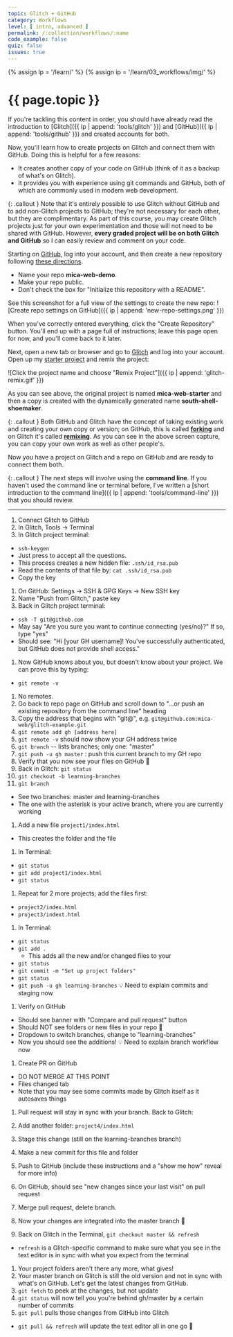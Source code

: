```yaml
---
topic: Glitch + GitHub
category: Workflows
level: [ intro, advanced ]
permalink: /:collection/workflows/:name
code_example: false
quiz: false
issues: true
---
```


{% assign lp = '/learn/' %}
{% assign ip = '/learn/03_workflows/img/' %}


# {{ page.topic }}

If you're tackling this content in order, you should have already read the introduction to [Glitch]({{ lp | append: 'tools/glitch' }}) and [GitHub]({{ lp | append: 'tools/github' }}) and created accounts for both.

Now, you'll learn how to create projects on Glitch and connect them with GitHub. Doing this is helpful for a few reasons:

- It creates another copy of your code on GitHub (think of it as a backup of what's on Glitch).
- It provides you with experience using git commands and GitHub, both of which are commonly used in modern web development.

{: .callout }
Note that it's entirely possible to use Glitch without GitHub and to add non-Glitch projects to GitHub; they're not necessary for each other, but they are complimentary. As part of this course, you may create Glitch projects just for your own experimentation and those will not need to be shared with GitHub. However, **every graded project will be on both Glitch and GitHub** so I can easily review and comment on your code.

Starting on [GitHub](https://github.com), log into your account, and then create a new repository following [these directions](https://docs.github.com/en/github/creating-cloning-and-archiving-repositories/creating-a-new-repository).
- Name your repo **mica-web-demo**.
- Make your repo public.
- Don't check the box for "Initialize this repository with a README".

See this screenshot for a full view of the settings to create the new repo:
![Create repo settings on GitHub]({{ ip | append: 'new-repo-settings.png' }})

When you've correctly entered everything, click the "Create Repository" button. You'll end up with a page full of instructions; leave this page open for now, and you'll come back to it later.

Next, open a new tab or browser and go to [Glitch](https://glitch.com) and log into your account. Open up my [starter project](https://glitch.com/edit/#!/mica-web-starter) and remix the project:

![Click the project name and choose "Remix Project"]({{ ip | append: 'glitch-remix.gif' }})

As you can see above, the original project is named **mica-web-starter** and then a copy is created with the dynamically generated name **south-shell-shoemaker**.

{: .callout }
Both GitHub and Glitch have the concept of taking existing work and creating your own copy or version; on GitHub, this is called [**forking**](https://docs.github.com/en/github/getting-started-with-github/github-glossary#fork) and on Glitch it's called [**remixing**](https://glitch.happyfox.com/kb/article/23-what%E2%80%99s-remixing/). As you can see in the above screen capture, you can copy your own work as well as other people's.

Now you have a project on Glitch and a repo on GitHub and are ready to connect them both.

{: .callout }
The next steps will involve using the **command line**. If you haven't used the command line or terminal before, I've written a [short introduction to the command line]({{ lp | append: 'tools/command-line' }}) that you should review.

---


1. Connect Glitch to GitHub
1. In Glitch, Tools -> Terminal
1. In Glitch project terminal:
  - `ssh-keygen`
  - Just press <Enter> to accept all the questions.
  - This process creates a new hidden file: `.ssh/id_rsa.pub`
  - Read the contents of that file by: `cat .ssh/id_rsa.pub`
  - Copy the key
1. On GitHub: Settings -> SSH & GPG Keys -> New SSH key
1. Name "Push from Glitch," paste key
1. Back in Glitch project terminal:
  - `ssh -T git@github.com`
  - May say "Are you sure you want to continue connecting (yes/no)?" If so, type "yes"
  - Should see: "Hi [your GH username]! You've successfully authenticated, but GitHub does not provide shell access."
1. Now GitHub knows about you, but doesn't know about your project. We can prove this by typing:
  - `git remote -v`
1. No remotes.
1. Go back to repo page on GitHub and scroll down to "…or push an existing repository from the command line" heading
1. Copy the address that begins with "git@", e.g. `git@github.com:mica-web/glitch-example.git`
1. `git remote add gh [address here]`
1. `git remote -v` should now show your GH address twice
1. `git branch` -- lists branches; only one: "master"
1. `git push -u gh master` : push this current branch to my GH repo
1. Verify that you now see your files on GitHub 🎉
1. Back in Glitch: `git status`
1. `git checkout -b learning-branches`
1. `git branch`
  - See two branches: master and learning-branches
  - The one with the asterisk is your active branch, where you are currently working
1. Add a new file `project1/index.html`
  - This creates the folder and the file
1. In Terminal:
  - `git status`
  - `git add project1/index.html`
  - `git status`
1. Repeat for 2 more projects; add the files first:
  - `project2/index.html`
  - `project3/indext.html`
1. In Terminal:
  - `git status`
  - `git add .`
    - This adds all the new and/or changed files to your 
  - `git status`
  - `git commit -m "Set up project folders"`
  - `git status`
  - `git push -u gh learning-branches`
💡 Need to explain commits and staging now
1. Verify on GitHub
  - Should see banner with "Compare and pull request" button
  - Should NOT see folders or new files in your repo 🤯
  - Dropdown to switch branches, change to "learning-branches"
  - Now you should see the additions!
💡 Need to explain branch workflow now

1. Create PR on GitHub
  - DO NOT MERGE AT THIS POINT
  - Files changed tab
  - Note that you may see some commits made by Glitch itself as it autosaves things

1. Pull request will stay in sync with your branch. Back to Glitch:
  1. Add another folder: `project4/index.html`
  1. Stage this change (still on the learning-branches branch)
  1. Make a new commit for this file and folder
  1. Push to GitHub
(include these instructions and a "show me how" reveal for more info)
1. On GitHub, should see "new changes since your last visit" on pull request
1. Merge pull request, delete branch.
1. Now your changes are integrated into the master branch 🎉

1. Back on Glitch in the Terminal, `git checkout master && refresh`
  - `refresh` is a Glitch-specific command to make sure what you see in the text editor is in sync with what you expect from the terminal
1. Your project folders aren't there any more, what gives!
1. Your master branch on Glitch is still the old version and not in sync with what's on GitHub. Let's get the latest changes from GitHub.
1. `git fetch` to peek at the changes, but not update
1. `git status` will now tell you you're behind gh/master by a certain number of commits
1. `git pull` pulls those changes from GitHub into Glitch
  - `git pull && refresh` will update the text editor all in one go 🎉
